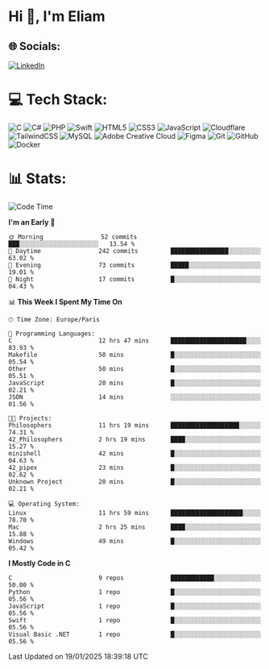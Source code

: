 <h1>Hi 👋, I'm Eliam</h1>

## 🌐 Socials:
[![LinkedIn](https://img.shields.io/badge/LinkedIn-%230077B5.svg?logo=linkedin&logoColor=white)](https://www.linkedin.com/in/eliam-detoh/) 

# 💻 Tech Stack:
![C](https://img.shields.io/badge/c-%2300599C.svg?style=for-the-badge&logo=c&logoColor=white) ![C#](https://img.shields.io/badge/c%23-%23239120.svg?style=for-the-badge&logo=csharp&logoColor=white) ![PHP](https://img.shields.io/badge/php-%23777BB4.svg?style=for-the-badge&logo=php&logoColor=white) ![Swift](https://img.shields.io/badge/swift-F54A2A?style=for-the-badge&logo=swift&logoColor=white) ![HTML5](https://img.shields.io/badge/html5-%23E34F26.svg?style=for-the-badge&logo=html5&logoColor=white) ![CSS3](https://img.shields.io/badge/css3-%231572B6.svg?style=for-the-badge&logo=css3&logoColor=white) ![JavaScript](https://img.shields.io/badge/javascript-%23323330.svg?style=for-the-badge&logo=javascript&logoColor=%23F7DF1E) ![Cloudflare](https://img.shields.io/badge/Cloudflare-F38020?style=for-the-badge&logo=Cloudflare&logoColor=white) ![TailwindCSS](https://img.shields.io/badge/tailwindcss-%2338B2AC.svg?style=for-the-badge&logo=tailwind-css&logoColor=white) ![MySQL](https://img.shields.io/badge/mysql-4479A1.svg?style=for-the-badge&logo=mysql&logoColor=white) ![Adobe Creative Cloud](https://img.shields.io/badge/Adobe%20Creative%20Cloud-DA1F26.svg?style=for-the-badge&logo=Adobe%20Creative%20Cloud&logoColor=white) ![Figma](https://img.shields.io/badge/figma-%23F24E1E.svg?style=for-the-badge&logo=figma&logoColor=white) ![Git](https://img.shields.io/badge/git-%23F05033.svg?style=for-the-badge&logo=git&logoColor=white) ![GitHub](https://img.shields.io/badge/github-%23121011.svg?style=for-the-badge&logo=github&logoColor=white) ![Docker](https://img.shields.io/badge/docker-%230db7ed.svg?style=for-the-badge&logo=docker&logoColor=white)

# 📊  Stats:
<!--START_SECTION:waka-->
![Code Time](http://img.shields.io/badge/Code%20Time-114%20hrs%205%20mins-blue)

**I'm an Early 🐤** 

```text
🌞 Morning                52 commits          ███░░░░░░░░░░░░░░░░░░░░░░   13.54 % 
🌆 Daytime                242 commits         ████████████████░░░░░░░░░   63.02 % 
🌃 Evening                73 commits          █████░░░░░░░░░░░░░░░░░░░░   19.01 % 
🌙 Night                  17 commits          █░░░░░░░░░░░░░░░░░░░░░░░░   04.43 % 
```


📊 **This Week I Spent My Time On** 

```text
🕑︎ Time Zone: Europe/Paris

💬 Programming Languages: 
C                        12 hrs 47 mins      █████████████████████░░░░   83.93 % 
Makefile                 50 mins             █░░░░░░░░░░░░░░░░░░░░░░░░   05.54 % 
Other                    50 mins             █░░░░░░░░░░░░░░░░░░░░░░░░   05.51 % 
JavaScript               20 mins             █░░░░░░░░░░░░░░░░░░░░░░░░   02.21 % 
JSON                     14 mins             ░░░░░░░░░░░░░░░░░░░░░░░░░   01.56 % 

🐱‍💻 Projects: 
Philosophers             11 hrs 19 mins      ███████████████████░░░░░░   74.31 % 
42_Philosophers          2 hrs 19 mins       ████░░░░░░░░░░░░░░░░░░░░░   15.27 % 
minishell                42 mins             █░░░░░░░░░░░░░░░░░░░░░░░░   04.63 % 
42_pipex                 23 mins             █░░░░░░░░░░░░░░░░░░░░░░░░   02.62 % 
Unknown Project          20 mins             █░░░░░░░░░░░░░░░░░░░░░░░░   02.21 % 

💻 Operating System: 
Linux                    11 hrs 59 mins      ████████████████████░░░░░   78.70 % 
Mac                      2 hrs 25 mins       ████░░░░░░░░░░░░░░░░░░░░░   15.88 % 
Windows                  49 mins             █░░░░░░░░░░░░░░░░░░░░░░░░   05.42 % 
```

**I Mostly Code in C** 

```text
C                        9 repos             ████████████░░░░░░░░░░░░░   50.00 % 
Python                   1 repo              █░░░░░░░░░░░░░░░░░░░░░░░░   05.56 % 
JavaScript               1 repo              █░░░░░░░░░░░░░░░░░░░░░░░░   05.56 % 
Swift                    1 repo              █░░░░░░░░░░░░░░░░░░░░░░░░   05.56 % 
Visual Basic .NET        1 repo              █░░░░░░░░░░░░░░░░░░░░░░░░   05.56 % 
```




 Last Updated on 19/01/2025 18:39:18 UTC
<!--END_SECTION:waka-->
